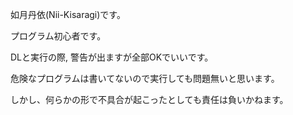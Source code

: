如月丹依(Nii-Kisaragi)です。

プログラム初心者です。

DLと実行の際, 警告が出ますが全部OKでいいです。

危険なプログラムは書いてないので実行しても問題無いと思います。

しかし、何らかの形で不具合が起こったとしても責任は負いかねます。
